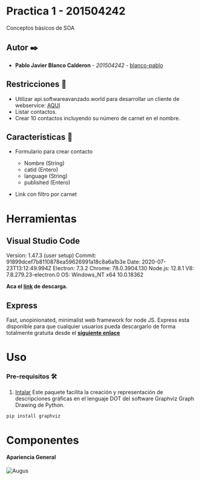 # Practica 1 - 201504242

Conceptos básicos de SOA

## Autor ✒️

* **Pablo Javier Blanco Calderon** - *201504242* - [blanco-pablo](https://github.com/blanco-pablo)

## Restricciones 🚀

* Utilizar api.softwareavanzado.world para desarrollar un cliente de webservice: [AQUI](https://api.softwareavanzado.world/index.php?webserviceClient=administrator&webserviceVersion=1.0.0&option=contact&api=hal&format=doc)
* Listar contactos.
* Crear 10 contactos incluyendo su número de carnet en el nombre.

## Caracteristicas :necktie:

* Formulario para crear contacto
    * Nombre (String)
    * catid (Entero)
    * language (String)
    * published (Entero)

* Link con filtro por carnet

# Herramientas

## Visual Studio Code

Version: 1.47.3 (user setup)
Commit: 91899dcef7b8110878ea59626991a18c8a6a1b3e
Date: 2020-07-23T13:12:49.994Z
Electron: 7.3.2
Chrome: 78.0.3904.130
Node.js: 12.8.1
V8: 7.8.279.23-electron.0
OS: Windows_NT x64 10.0.18362

__Aca el [link](https://code.visualstudio.com/download) de descarga.__

## Express

Fast, unopinionated, minimalist web framework for node JS.
Express esta disponible para que cualquier usuarios pueda descargarlo de forma totalmente gratuita desde el __[siguiente enlace](https://www.npmjs.com/package/express)__

# Uso

### Pre-requisitos 🛠️

1.  [Intalar](https://pypi.org/project/subprocess.run/)
Este paquete facilita la creación y representación de descripciones gráficas en el lenguaje DOT del software Graphviz Graph Drawing de Python.
```bash
pip install graphviz
```

# Componentes

#### Apariencia General

![Augus](Graficos/todo.jpg)


